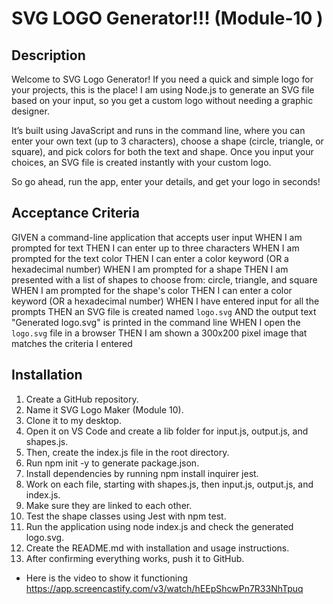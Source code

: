 # SVG LOGO Generator!!! (Module-10 ) 


## Description

Welcome to SVG Logo Generator! If you need a quick and simple logo for your projects, this is the place! I am using Node.js to generate an SVG file based on your input, so you get a custom logo without needing a graphic designer.

It’s built using JavaScript and runs in the command line, where you can enter your own text (up to 3 characters), choose a shape (circle, triangle, or square), and pick colors for both the text and shape. Once you input your choices, an SVG file is created instantly with your custom logo.

So go ahead, run the app, enter your details, and get your logo in seconds! 




## Acceptance Criteria

GIVEN a command-line application that accepts user input
WHEN I am prompted for text
THEN I can enter up to three characters
WHEN I am prompted for the text color
THEN I can enter a color keyword (OR a hexadecimal number)
WHEN I am prompted for a shape
THEN I am presented with a list of shapes to choose from: circle, triangle, and square
WHEN I am prompted for the shape's color
THEN I can enter a color keyword (OR a hexadecimal number)
WHEN I have entered input for all the prompts
THEN an SVG file is created named `logo.svg`
AND the output text "Generated logo.svg" is printed in the command line
WHEN I open the `logo.svg` file in a browser
THEN I am shown a 300x200 pixel image that matches the criteria I entered 





## Installation
1. Create a GitHub repository.
2. Name it SVG Logo Maker (Module 10).
3. Clone it to my desktop.
4. Open it on VS Code and create a lib folder for input.js, output.js, and shapes.js.
5. Then, create the index.js file in the root directory.
6. Run npm init -y to generate package.json.
7. Install dependencies by running npm install inquirer jest.
8. Work on each file, starting with shapes.js, then input.js, output.js, and index.js.
9. Make sure they are linked to each other.
10. Test the shape classes using Jest with npm test.
11. Run the application using node index.js and check the generated logo.svg.
12. Create the README.md with installation and usage instructions.
13. After confirming everything works, push it to GitHub.



* Here is the video to show it functioning 
https://app.screencastify.com/v3/watch/hEEpShcwPn7R33NhTpuq